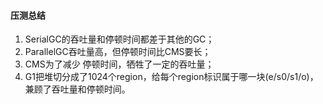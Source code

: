 #### 压测总结
1. SerialGC的吞吐量和停顿时间都差于其他的GC；
2. ParallelGC吞吐量高，但停顿时间比CMS要长；
3. CMS为了减少 停顿时间，牺牲了一定的吞吐量；
4. G1把堆切分成了1024个region，给每个region标识属于哪一块(e/s0/s1/o)，兼顾了吞吐量和停顿时间。
